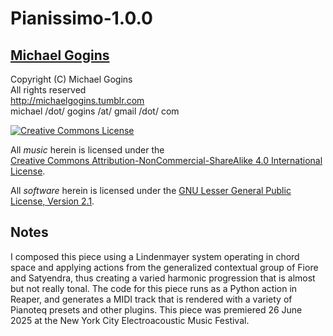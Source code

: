 # Pianissimo-1.0.0

## <a href="https://michaelgogins.tumblr.com">Michael Gogins</a>

Copyright (C) Michael Gogins<br>
All rights reserved<br>
http://michaelgogins.tumblr.com<br>
michael /dot/ gogins /at/ gmail /dot/ com

<a rel="license" href="http://creativecommons.org/licenses/by-nc-sa/4.0/"><img alt="Creative Commons License" 
style="border-width:0" src="https://i.creativecommons.org/l/by-nc-sa/4.0/88x31.png" />
</a>

All _music_ herein is licensed under the  
<a rel="license" href="http://creativecommons.org/licenses/by-nc-sa/4.0/">
Creative Commons Attribution-NonCommercial-ShareAlike 4.0 International License</a>.

All _software_ herein is licensed under the [GNU Lesser General Public License, 
Version 2.1](https://www.gnu.org/licenses/old-licenses/lgpl-2.1.html#SEC1).

## Notes

I composed this piece using a Lindenmayer system operating in chord space and 
applying actions from the generalized contextual group of Fiore and Satyendra, 
thus creating a varied harmonic progression that is almost but not really 
tonal. The code for this piece runs as a Python action in Reaper, and 
generates a MIDI track that is rendered with a variety of Pianoteq presets and 
other plugins. This piece was premiered 26 June 2025 at the New York City 
Electroacoustic Music Festival.
